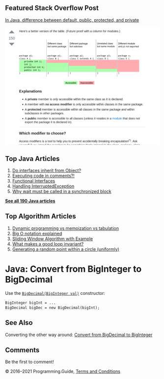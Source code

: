 



## Featured Stack Overflow Post

[In Java, difference between default, public, protected, and private](https://stackoverflow.com/a/33627846/276052)

[<img src="../images/so-featured-33627846.png" alt="StackOverflow screenshot thumbnail" class="screenshot" />](https://stackoverflow.com/a/33627846/276052)



## Top Java Articles

1.  [Do interfaces inherit from Object?](do-interfaces-inherit-from-object.html)
2.  [Executing code in comments?!](executing-code-in-comments.html)
3.  [Functional Interfaces](functional-interfaces.html)
4.  [Handling InterruptedException](handling-interrupted-exceptions.html)
5.  [Why wait must be called in a synchronized block](why-wait-must-be-in-synchronized.html)

[**See all 190 Java articles**](index.html)

## Top Algorithm Articles

1.  [Dynamic programming vs memoization vs tabulation](../dynamic-programming-vs-memoization-vs-tabulation.html)
2.  [Big O notation explained](../big-o-notation-explained.html)
3.  [Sliding Window Algorithm with Example](../sliding-window-example.html)
4.  [What makes a good loop invariant?](../what-makes-a-good-loop-invariant.html)
5.  [Generating a random point within a circle (uniformly)](../random-point-within-circle.html)

# Java: Convert from BigInteger to BigDecimal

Use the [`BigDecimal(BigInteger val)`](https://docs.oracle.com/javase/8/docs/api/java/math/BigDecimal.html#BigDecimal-java.math.BigInteger-) constructor:

    BigInteger bigInt = ...
    BigDecimal bigDec = new BigDecimal(bigInt);

## See Also

Converting the other way around: [Convert from BigDecimal to BigInteger](convert-bigdecimal-to-biginteger.html)

## Comments

Be the first to comment!

© 2016–2021 Programming.Guide, [Terms and Conditions](../terms-and-conditions.html)
